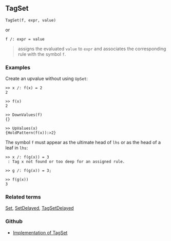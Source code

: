## TagSet

```
TagSet(f, expr, value)
```

or

```
f /: expr = value
```

> assigns the evaluated `value` to `expr` and associates the corresponding rule with the symbol `f`.


### Examples


Create an upvalue without using `UpSet`:

```
>> x /: f(x) = 2
2

>> f(x)
2

>> DownValues(f)
{}

>> UpValues(x)
{HoldPattern(f(x)):>2}
```

The symbol `f` must appear as the ultimate head of `lhs` or as the head of a leaf in `lhs`:

```
>> x /: f(g(x)) = 3
 : Tag x not found or too deep for an assigned rule.
 
>> g /: f(g(x)) = 3;
    
>> f(g(x))
3
```


### Related terms 
[Set](Set.md), [SetDelayed](SetDelayed.md), [TagSetDelayed](TagSetDelayed.md) 

### Github

* [Implementation of TagSet](https://github.com/axkr/symja_android_library/blob/master/symja_android_library/matheclipse-core/src/main/java/org/matheclipse/core/builtin/PatternMatching.java#L2076) 
